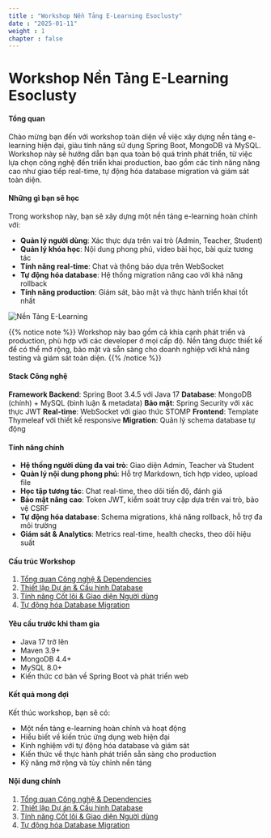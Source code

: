```yaml
---
title : "Workshop Nền Tảng E-Learning Esoclusty"
date : "2025-01-11"
weight : 1 
chapter : false
---
```


# Workshop Nền Tảng E-Learning Esoclusty

#### Tổng quan
Chào mừng bạn đến với workshop toàn diện về việc xây dựng nền tảng e-learning hiện đại, giàu tính năng sử dụng Spring Boot, MongoDB và MySQL. Workshop này sẽ hướng dẫn bạn qua toàn bộ quá trình phát triển, từ việc lựa chọn công nghệ đến triển khai production, bao gồm các tính năng nâng cao như giao tiếp real-time, tự động hóa database migration và giám sát toàn diện.

#### Những gì bạn sẽ học
Trong workshop này, bạn sẽ xây dựng một nền tảng e-learning hoàn chỉnh với:
- **Quản lý người dùng**: Xác thực dựa trên vai trò (Admin, Teacher, Student)
- **Quản lý khóa học**: Nội dung phong phú, video bài học, bài quiz tương tác
- **Tính năng real-time**: Chat và thông báo dựa trên WebSocket
- **Tự động hóa database**: Hệ thống migration nâng cao với khả năng rollback
- **Tính năng production**: Giám sát, bảo mật và thực hành triển khai tốt nhất

![Nền Tảng E-Learning](/images/1/0001.png?featherlight=false&width=90pc)

{{% notice note %}}
Workshop này bao gồm cả khía cạnh phát triển và production, phù hợp với các developer ở mọi cấp độ. Nền tảng được thiết kế để có thể mở rộng, bảo mật và sẵn sàng cho doanh nghiệp với khả năng testing và giám sát toàn diện.
{{% /notice %}}

#### Stack Công nghệ
**Framework Backend**: Spring Boot 3.4.5 với Java 17
**Database**: MongoDB (chính) + MySQL (bình luận & metadata)
**Bảo mật**: Spring Security với xác thực JWT
**Real-time**: WebSocket với giao thức STOMP
**Frontend**: Template Thymeleaf với thiết kế responsive
**Migration**: Quản lý schema database tự động

#### Tính năng chính
- **Hệ thống người dùng đa vai trò**: Giao diện Admin, Teacher và Student
- **Quản lý nội dung phong phú**: Hỗ trợ Markdown, tích hợp video, upload file
- **Học tập tương tác**: Chat real-time, theo dõi tiến độ, đánh giá
- **Bảo mật nâng cao**: Token JWT, kiểm soát truy cập dựa trên vai trò, bảo vệ CSRF
- **Tự động hóa database**: Schema migrations, khả năng rollback, hỗ trợ đa môi trường
- **Giám sát & Analytics**: Metrics real-time, health checks, theo dõi hiệu suất

#### Cấu trúc Workshop

1. [Tổng quan Công nghệ & Dependencies](1-technology-overview/)
2. [Thiết lập Dự án & Cấu hình Database](2-project-setup/)
3. [Tính năng Cốt lõi & Giao diện Người dùng](3-core-features/)
4. [Tự động hóa Database Migration](4-database-migration/)

#### Yêu cầu trước khi tham gia
- Java 17 trở lên
- Maven 3.9+
- MongoDB 4.4+
- MySQL 8.0+
- Kiến thức cơ bản về Spring Boot và phát triển web

#### Kết quả mong đợi
Kết thúc workshop, bạn sẽ có:
- Một nền tảng e-learning hoàn chỉnh và hoạt động
- Hiểu biết về kiến trúc ứng dụng web hiện đại
- Kinh nghiệm với tự động hóa database và giám sát
- Kiến thức về thực hành phát triển sẵn sàng cho production
- Kỹ năng mở rộng và tùy chỉnh nền tảng

#### Nội dung chính

1. [Tổng quan Công nghệ & Dependencies](1-technology-overview/)
2. [Thiết lập Dự án & Cấu hình Database](2-project-setup/)
3. [Tính năng Cốt lõi & Giao diện Người dùng](3-core-features/)
4. [Tự động hóa Database Migration](4-database-migration/)
